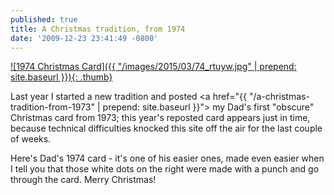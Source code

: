 ```yaml
---
published: true
title: A Christmas tradition, from 1974
date: '2009-12-23 23:41:49 -0800'
---
```

<a href="/images/2015/03/74_rtuyw.jpg" target="_blank">
  ![1974 Christmas Card]({{ "/images/2015/03/74_rtuyw.jpg" | prepend: site.baseurl }}){: .thumb}
</a>

Last year I started a new tradition and posted <a href="{{ "/a-christmas-tradition-from-1973" | prepend: site.baseurl }}">
my Dad's first "obscure" Christmas card from 1973</a>; this year's reposted
card appears just in time, because technical difficulties knocked this
site off the air for the last couple of weeks.

Here's Dad's 1974 card - it's one of his easier ones, made even easier when
I tell you that those white dots on the right were made with a punch and go
through the card. Merry Christmas!
